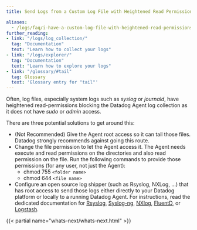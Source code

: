 ```yaml
---
title: Send Logs from a Custom Log File with Heightened Read Permissions

aliases:
  - /logs/faq/i-have-a-custom-log-file-with-heightened-read-permissions
further_reading:
- link: "/logs/log_collection/"
  tag: "Documentation"
  text: "Learn how to collect your logs"
- link: "/logs/explorer/"
  tag: "Documentation"
  text: "Learn how to explore your logs"
- link: "/glossary/#tail"
  tag: Glossary
  text: 'Glossary entry for "tail"'
---
```


Often, log files, especially system logs such as *syslog* or *journald*, have heightened read-permissions blocking the Datadog Agent log collection as it does not have *sudo* or *admin* access.

There are three potential solutions to get around this:

* (Not Recommended) Give the Agent root access so it can tail those files. Datadog strongly recommends against going this route.
* Change the file permission to let the Agent access it. The Agent needs execute and read permissions on the directories and also read permission on the file. Run the following commands to provide those permissions (for any user, not just the Agent):
  * chmod 755 `<folder name>`
  * chmod 644 `<file name>`
* Configure an open source log shipper (such as Rsyslog, NXLog, ...) that has root access to send those logs either directly to your Datadog platform or locally to a running Datadog Agent. For instructions, read the dedicated documentation for [Rsyslog][1], [Syslog-ng][2], [NXlog][3], [FluentD][4], or [Logstash][5].

{{< partial name="whats-next/whats-next.html" >}}

[1]: /integrations/rsyslog/
[2]: /integrations/syslog_ng/
[3]: /integrations/nxlog/
[4]: /integrations/fluentd/#log-collection
[5]: /integrations/logstash/#log-collection
